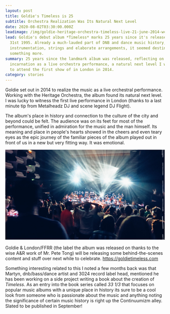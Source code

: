 ```yaml
---
layout: post
title: Goldie's Timeless is 25
subtitle: Orchestra Realization Was Its Natural Next Level
date: 2020-08-02T03:30:00.000Z
leadimage: /img/goldie-heritage-orchestra-timeless-live-21-june-2014-wceu-london_144-01-1920x1080-continuumizm-comp.jpg
lead: Goldie's debut album *Timeless* marks 25 years since it's release July
  31st 1995. Already a much-lauded part of DNB and dance music history, with its
  instrumentation, strings and elaborate arrangements, it seemed destined for
  something more.
summary: 25 years since the landmark album was released, reflecting on its
  incarnation as a live orchestra performance, a natural next level I was lucky
  to attend the first show of in London in 2014.
category: stories
---
```

Goldie set out in 2014 to realize the music as a live orchestral performance. Working with the Heritage Orchestra, the album found its natural next level. I was lucky to witness the first live performance in London (thanks to a last minute tip from Metalheadz DJ and scene legend DJ Flight).

The album's place in history and connection to the culture of the city and beyond could be felt. The audience was on its feet for most of the performance, unified in admiration for the music and the man himself. Its meaning and place in people's hearts showed in the cheers and even teary eyes as the epic journey of the familiar pieces of the album played out in front of us in a new but very fitting way. It was emotional.

<img class="img-fluid" src="/img/goldie-heritage-orchestra-timeless-live-21-june-2014-wceu-london_144-01-1920x1080-continuumizm-comp.jpg" alt="audience on their feet, Goldie &amp; The Heritage Orchestra present Timeless Live, Southbank Centre, London, 21 June 2014.">

Goldie & London/FFRR (the label the album was released on thanks to the wise A&R work of Mr. Pete Tong) will be releasing some behind-the-scenes content and stuff over next while to celebrate. <https://goldietimeless.com>

Something interesting related to this I noted a few months back was that Martyn, dnb/bass/dance artist and 3024 record label head, mentioned he has been working on a side project writing a book about the creation of *Timeless*. As an entry into the book series called *33 1/3* that focuses on popular music albums with a unique place in history its sure to be a cool look from someone who is passionate about the music and anything noting the significance of certain music history is right up the Continuumizm alley. Slated to be published in September!